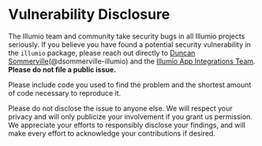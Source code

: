 # Vulnerability Disclosure

The Illumio team and community take security bugs in all Illumio projects seriously. If you believe you have found a potential security vulnerability in the `illumio` package, please reach out directly to [Duncan Sommerville](mailto:duncan.sommerville@illumio.com)(@dsommerville-illumio) and the [Illumio App Integrations Team](mailto:app-integrations@illumio.com). **Please do not file a public issue.**

Please include code you used to find the problem and the shortest amount of code necessary to reproduce it.

Please do not disclose the issue to anyone else. We will respect your privacy and will only publicize your involvement if you grant us permission. We appreciate your efforts to responsibly disclose your findings, and will make every effort to acknowledge your contributions if desired.
